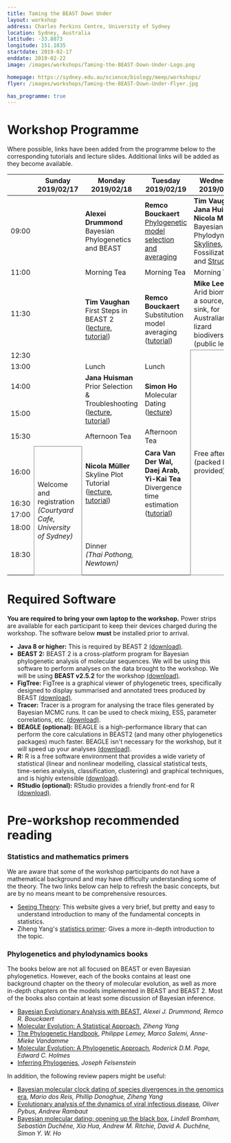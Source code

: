 ```yaml
---
title: Taming the BEAST Down Under
layout: workshop
address: Charles Perkins Centre, University of Sydney
location: Sydney, Australia
latitude: -33.8873
longitude: 151.1835
startdate: 2019-02-17
enddate: 2019-02-22
image: /images/workshops/Taming-the-BEAST-Down-Under-Logo.png

homepage: https://sydney.edu.au/science/biology/meep/workshops/
flyer: /images/workshops/Taming-the-BEAST-Down-Under-Flyer.jpg

has_programme: true
---
```


# Workshop Programme

Where possible, links have been added from the programme below to the corresponding tutorials and lecture slides.
Additional links will be added as they become available.

<table>
<thead>

<tr>
<th></th>
<th> Sunday <br> 2019/02/17 </th>
<th> Monday <br> 2019/02/18</th>
<th> Tuesday <br> 2019/02/19 </th>
<th> Wednesday <br> 2019/02/20 </th>
<th> Thursday <br> 2019/02/21 </th>
<th> Friday <br> 2019/02/22 </th>
</tr>

</thead>

<tbody>

<tr>
<td> 09:00</td>
<td></td>
<td> <b>Alexei Drummond</b> <br> Bayesian Phylogenetics and BEAST </td>
<td> <b>Remco Bouckaert</b> <br> <a href="https://github.com/Taming-the-BEAST/Taming-the-BEAST-2019-Sydney-Lectures/raw/master/Day2_ModelSelection.pdf">Phylogenetic model selection and averaging</a> </td>
<td> <b>Tim Vaughan, Jana Huisman, Nicola M&uuml;ller</b> <br> Bayesian Phylodynamics: <a href="https://tgvaughan.github.io/TTB_Lectures/Phylodynamics">Skylines</a>, Fossilization and <a href="https://slides.com/nicolamueller/20190218ttbstrutured#/20190218ttbstrutured">Structure</a> </td>
<td> <b>Mike Lee</b> <br> Bayesian phylogenetics for phenotypic and palaeontological datasets </td>
<td> <b>Sebastián Duchêne</b> <br> Tip-dating and phylodynamics </td>
</tr>

<tr>
<td> 11:00 </td>
<td></td>
<td> Morning Tea </td>
<td> Morning Tea </td>
<td> Morning Tea </td>
<td> Morning Tea </td>
<td> Morning Tea </td>
</tr>


<tr>
<td> 11:30 </td>
<td></td>
<td rowspan="2"> <b>Tim Vaughan</b>
    <br> First Steps in BEAST&nbsp;2<br>
    (<a href="https://tgvaughan.github.io/TTB_Lectures/FirstSteps/">lecture</a>, <a href="https://taming-the-beast.org/tutorials/Introduction-to-BEAST2/">tutorial</a>) </td>
<td rowspan="2"> <b>Remco Bouckaert</b> <br> Substitution model averaging <br>
    (<a href="https://taming-the-beast.org/tutorials/Substitution-model-averaging/">tutorial</a>) </td>
<td> <b>Mike Lee</b> <br> Arid biomes as a source, not sink, for Australian lizard biodiversity
<br> (public lecture) </td>
<td rowspan="2"> <b>Jana Huisman</b> <br> Fossilized birth-death model analyses <br> (<a href="https://taming-the-beast.org/tutorials/FBD-tutorial/">tutorial</a>) </td>
<td rowspan="2"> <b>Nicola Müller</b> <br> Isolation with Migration using Coupled MCMC <br> (<a href="https://taming-the-beast.org/tutorials/AIM-Tutorial">tutorial</a>) </td>
</tr>

<tr>
<td> 12:30 </td>
<td></td>
<td rowspan="10" style="border: solid 1px gray"> Free afternoon<br>(packed lunch provided)</td>
</tr>

<tr>
<td> 13:00 </td>
<td></td>
<td>Lunch</td>
<td>Lunch</td>
<td>Lunch</td>
<td>Lunch</td>
</tr>

<tr>
<td> 14:00 </td>
<td></td>
<td rowspan="2"> <b>Jana Huisman</b> <br> Prior Selection &amp; Troubleshooting <br> (<a href="https://github.com/Taming-the-BEAST/Taming-the-BEAST-2019-Sydney-Lectures/raw/master/Priors_and_trouble.pdf">lecture</a>, <a href="https://taming-the-beast.org/tutorials/Prior-selection/">tutorial</a>)</td>
<td rowspan="2"> <b>Simon Ho </b> <br> Molecular Dating (<a href="https://github.com/Taming-the-BEAST/Taming-the-BEAST-2019-Sydney-Lectures/raw/master/Day2_MolecularDating.pdf">lecture</a>)</td>
<td> <b>David Duchêne</b> <br> Species trees and gene trees</td>
<td rowspan="2"> <b>Tim Vaughan</b> <br> Bacterial genomics </td>
</tr>

<tr>
<td> 15:00 </td>
<td></td>
<td rowspan="3"> <b>Jérémie Sciré, Nicola Müller</b> <br>
    Analyzing structured populations under birth-death and coalescent models <br>
    (<a href="https://taming-the-beast.org/tutorials/Structured-birth-death-model/">tutorial 1</a>, <a href="https://taming-the-beast.org/tutorials/Mascot-Tutorial/">tutorial 2</a>)
</td>
</tr>


<tr>
<td> 15:30 </td>
<td></td>
<td> Afternoon Tea </td>
<td> Afternoon Tea </td>
<td> Afternoon Tea </td>
</tr>

<tr>
<td> 16:00 </td>
<td rowspan="5" style="border: solid 1px gray">
Welcome and registration<br> <i>(Courtyard Cafe,<br>University of Sydney)</i></td>
<td rowspan="3"> <b>Nicola Müller</b> <br> Skyline Plot Tutorial <br>
(<a href="https://slides.com/nicolamueller/skyline-plots/">lecture</a>,
<a href="https://taming-the-beast.org/tutorials/Skyline-plots/">tutorial</a>)</td>
<td rowspan="3"> <b>Cara Van Der Wal,  Daej Arab, Yi-Kai Tea</b> <br> Divergence time estimation <br> (<a href="https://taming-the-beast.org/tutorials/CladeAge-Tutorial/">tutorial</a>)</td>
<td rowspan="5" style="border: solid 1px gray">
Departure</td>
</tr>

<tr>
<td> 16:30 </td>
<td> </td>
</tr>

<tr>
<td> 17:00 </td>
</tr>

<tr>
<td> 18:00 </td>
<td> </td>
<td> </td>
<td rowspan="2">
Buffet dinner cruise<br>
<i>(Sydney Harbour, Depart from King St Wharf)</i></td>
</tr>

<tr>
<td> 18:30 </td>
<td> Dinner<br> <i>(Thai Pothong, Newtown)</i></td>
<td> </td>
</tr>

</tbody>
</table>


# Required Software

**You are required to bring your own laptop to the workshop.** Power strips are available for each participant to keep their devices charged during the workshop. The software below **must** be installed prior to arrival. 

- **Java 8 or higher:** This is required by BEAST 2 [(download)](http://java.com/download).
- **BEAST 2:** BEAST 2 is a cross-platform program for Bayesian phylogenetic analysis of molecular sequences. We will be using this software to perform analyses on the data brought to the workshop. We will be using **BEAST v2.5.2** for the workshop [(download)](http://beast2.org/).
- **FigTree:** FigTree is a graphical viewer of phylogenetic trees, specifically designed to display summarised and annotated trees produced by BEAST [(download)](http://beast.community/figtree).
- **Tracer:** Tracer is a program for analysing the trace files generated by Bayesian MCMC runs. It can be used to check mixing, ESS, parameter correlations, etc. [(download)](http://beast.community/tracer).
- **BEAGLE (optional):** BEAGLE is a high-performance library that can perform the core calculations in BEAST2 (and many other phylogenetics packages) much faster. BEAGLE isn't necessary for the workshop, but it will speed up your analyses [(download)](https://github.com/beagle-dev/beagle-lib).
- **R:** R is a free software environment that provides a wide variety of statistical (linear and nonlinear modelling, classical statistical tests, time-series analysis, classification, clustering) and graphical techniques, and is highly extensible [(download)](https://www.r-project.org/).
- **RStudio (optional):** RStudio provides a friendly front-end for R [(download)](https://www.rstudio.com/).


# Pre-workshop recommended reading


### Statistics and mathematics primers

We are aware that some of the workshop participants do not have a mathematical background and may have difficulty understanding some of the theory. The two links below can help to refresh the basic concepts, but are by no means meant to be comprehensive resources.

- [Seeing Theory](http://students.brown.edu/seeing-theory/index.html): This website gives a very brief, but pretty and easy to understand introduction to many of the fundamental concepts in statistics. 
- Ziheng Yang's [statistics primer](http://abacus.gene.ucl.ac.uk/PPS/PrimerProbabilityStatistics.pdf): Gives a more in-depth introduction to the topic.

### Phylogenetics and phylodynamics books

The books below are not all focused on BEAST or even Bayesian phylogenetics. However, each of the books contains at least one background chapter on the theory of molecular evolution, as well as more in-depth chapters on the models implemented in BEAST and BEAST 2. Most of the books also contain at least some discussion of Bayesian inference.

- [Bayesian Evolutionary Analysis with BEAST](https://www.beast2.org/book/), _Alexei J. Drummond, Remco R. Bouckaert_
- [Molecular Evolution: A Statistical Approach](http://abacus.gene.ucl.ac.uk/MESA/), _Ziheng Yang_
- [The Phylogenetic Handbook](http://www.cambridge.org/catalogue/catalogue.asp?isbn=9780521877107), _Philippe Lemey, Marco Salemi, Anne-Mieke Vandamme_
- [Molecular Evolution: A Phylogenetic Approach](http://eu.wiley.com/WileyCDA/WileyTitle/productCd-0865428891.html), _Roderick D.M. Page, Edward C. Holmes_
- [Inferring Phylogenies](https://www.amazon.co.uk/Inferring-Phylogenies-Joseph-Felsenstein/dp/0878931775), _Joseph Felsenstein_

In addition, the following review papers might be useful:

- [Bayesian molecular clock dating of species divergences in the genomics era](https://www.nature.com/articles/nrg.2015.8), _Mario dos Reis, Phillip Donoghue, Ziheng Yang_
- [Evolutionary analysis of the dynamics of viral infectious disease](https://www.nature.com/articles/nrg2583), _Oliver Pybus, Andrew Rambaut_
- [Bayesian molecular dating: opening up the black box](https://onlinelibrary.wiley.com/doi/abs/10.1111/brv.12390), _Lindell Bromham, Sebastián Duchêne, Xia Hua, Andrew M. Ritchie, David A. Duchêne, Simon Y. W. Ho_
